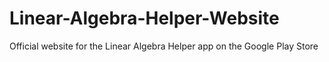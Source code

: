 # Linear-Algebra-Helper-Website
Official website for the Linear Algebra Helper app on the Google Play Store
